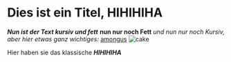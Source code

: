 # Dies ist ein Titel, HIHIHIHA
***Nun ist der Text kursiv und fett***
**nun nur noch Fett**
*und nun nur noch Kursiv, aber hier etwas ganz wichtiges:*
[amongus](https://de.wikipedia.org/wiki/Among_Us)
![cake](https://i.ytimg.com/vi/F-TRzTzRr2c/hqdefault.jpg)

Hier haben sie das klassische ***HIHIHIHA***
